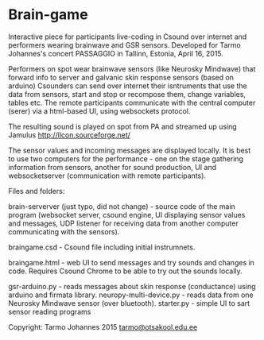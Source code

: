 Brain-game
=============

Interactive piece for participants live-coding in Csound over internet and performers wearing brainwave and GSR sensors.
Developed for Tarmo Johannes's concert PASSAGGIO in Tallinn, Estonia, April 16, 2015.

Performers on spot wear brainwave sensors (like Neurosky Mindwave) that forward info to server and galvanic skin response sensors (based on arduino)
Csounders can send over internet their isntruments that use the data from sensors, start and stop or recompose them, change variables, tables etc.
The remote participants communicate with the central computer (serer) via a html-based UI, using websockets protocol.

The resulting sound is played on spot from PA and streamed up using Jamulus http://llcon.sourceforge.net/

The sensor values and incoming messages are displayed locally.
It is best to use two computers for the performance - one on the stage gathering information from sensors, another for sound production, UI and websocketserver (communication with remote participants).

Files and folders:

brain-serverver (just typo, did not change) - source code of the main program (websocket server, csound engine, UI displaying sensor values and messages, UDP listener for receiving data from another computer communicating with the sensors).

braingame.csd - Csound file including initial instrumnets.

braingame.html - web UI to send messages and try sounds and changes in code. Requires Csound Chrome to be able to try out the sounds locally.

gsr-arduino.py - reads messages about skin response (conductance) using arduino and firmata library.
neuropy-multi-device.py - reads data from one Neurosky Mindwave sensor (over bluetooth).
starter.py - simple UI to sart sensor reading programs


Copyright: Tarmo Johannes 2015 tarmo@otsakool.edu.ee
